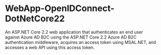 # WebApp-OpenIDConnect-DotNetCore22
An ASP.NET Core 2.2 web application that authenticates an end user against Azure AD B2C using the ASP.NET Core 2.2 Azure AD B2C authentication middleware, acquires an access token using MSAL.NET, and accesses a web API using this access token.
